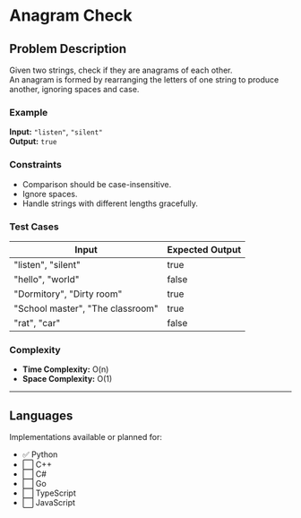 # Anagram Check

## Problem Description
Given two strings, check if they are anagrams of each other.  
An anagram is formed by rearranging the letters of one string to produce another, ignoring spaces and case.

### Example
**Input:** `"listen"`, `"silent"`  
**Output:** `true`

### Constraints
- Comparison should be case-insensitive.
- Ignore spaces.
- Handle strings with different lengths gracefully.

### Test Cases
| Input | Expected Output |
|--------|-----------------|
| "listen", "silent" | true |
| "hello", "world" | false |
| "Dormitory", "Dirty room" | true |
| "School master", "The classroom" | true |
| "rat", "car" | false |

### Complexity
- **Time Complexity:** O(n)
- **Space Complexity:** O(1)

---

## Languages
Implementations available or planned for:
- ✅ Python  
- ⬜ C++  
- ⬜ C#  
- ⬜ Go  
- ⬜ TypeScript  
- ⬜ JavaScript
